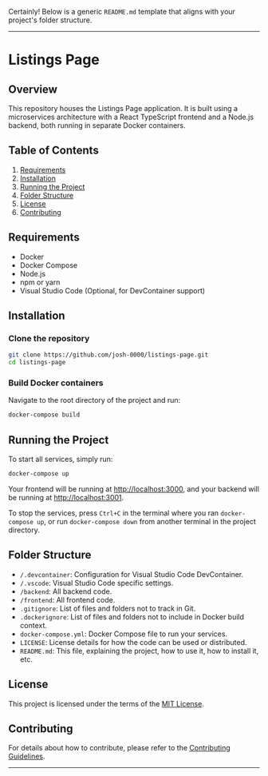 Certainly! Below is a generic `README.md` template that aligns with your project's folder structure.

---

# Listings Page

## Overview

This repository houses the Listings Page application. It is built using a microservices architecture with a React TypeScript frontend and a Node.js backend, both running in separate Docker containers.

## Table of Contents

1. [Requirements](#requirements)
2. [Installation](#installation)
3. [Running the Project](#running-the-project)
4. [Folder Structure](#folder-structure)
5. [License](#license)
6. [Contributing](#contributing)

## Requirements

- Docker
- Docker Compose
- Node.js
- npm or yarn
- Visual Studio Code (Optional, for DevContainer support)

## Installation

### Clone the repository

```bash
git clone https://github.com/josh-0000/listings-page.git
cd listings-page
```

### Build Docker containers

Navigate to the root directory of the project and run:

```bash
docker-compose build
```

## Running the Project

To start all services, simply run:

```bash
docker-compose up
```

Your frontend will be running at [http://localhost:3000](http://localhost:3000), and your backend will be running at [http://localhost:3001](http://localhost:3001).

To stop the services, press `Ctrl+C` in the terminal where you ran `docker-compose up`, or run `docker-compose down` from another terminal in the project directory.

## Folder Structure

- `/.devcontainer`: Configuration for Visual Studio Code DevContainer.
- `/.vscode`: Visual Studio Code specific settings.
- `/backend`: All backend code.
- `/frontend`: All frontend code.
- `.gitignore`: List of files and folders not to track in Git.
- `.dockerignore`: List of files and folders not to include in Docker build context.
- `docker-compose.yml`: Docker Compose file to run your services.
- `LICENSE`: License details for how the code can be used or distributed.
- `README.md`: This file, explaining the project, how to use it, how to install it, etc.

## License

This project is licensed under the terms of the [MIT License](LICENSE).

## Contributing

For details about how to contribute, please refer to the [Contributing Guidelines](CONTRIBUTING.md).

---
